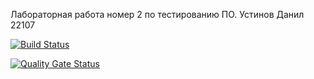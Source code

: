 Лабораторная работа номер 2 по тестированию ПО. Устинов Данил 22107



[![Build Status](https://travis-ci.com/DanilUst/laba2.svg?branch=main)](https://travis-ci.com/DanilUst/laba2)

[![Quality Gate Status](https://sonarcloud.io/api/project_badges/measure?project=DanilUst_laba2&metric=alert_status)](https://sonarcloud.io/dashboard?id=DanilUst_laba2)

